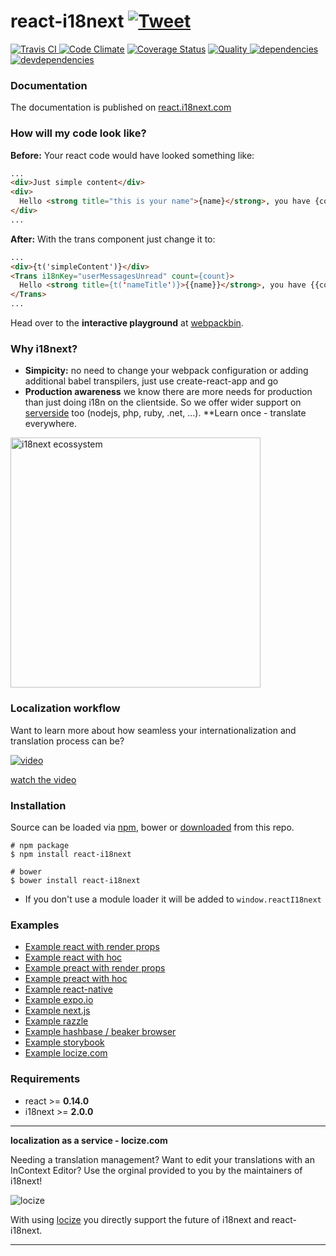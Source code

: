 # react-i18next [![Tweet](https://img.shields.io/twitter/url/http/shields.io.svg?style=social)](https://twitter.com/intent/tweet?text=Awesome%20react-i18next%20for%20react.js%20based%20on%20i18next%20internationalization%20ecosystem%20&url=https://github.com/i18next/react-i18next&via=jamuhl&hashtags=i18n,reactjs,js,dev)

[![Travis CI][travis-ci-image] ][travis-ci-url]
[![Code Climate](https://codeclimate.com/github/codeclimate/codeclimate/badges/gpa.svg)](https://codeclimate.com/github/i18next/react-i18next)
[![Coverage Status](https://coveralls.io/repos/github/i18next/react-i18next/badge.svg?t=2)](https://coveralls.io/github/i18next/react-i18next)
[![Quality][quality-badge] ][quality-url]
[![dependencies][dependencies-image] ][dependencies-url]
[![devdependencies][devdependencies-image] ][devdependencies-url]

[npm-icon]: https://nodei.co/npm/react-i18next.png?downloads=true
[npm-url]: https://npmjs.org/package/react-i18next
[travis-ci-image]: https://travis-ci.org/i18next/react-i18next.svg?branch=master
[travis-ci-url]: https://travis-ci.org/i18next/react-i18next

[dependencies-image]: https://david-dm.org/i18next/react-i18next.png
[dependencies-url]: https://david-dm.org/i18next/react-i18next
[devdependencies-image]: https://david-dm.org/i18next/react-i18next/dev-status.png
[devdependencies-url]: https://david-dm.org/i18next/react-i18next#info=devDependencies

[quality-badge]: http://npm.packagequality.com/shield/react-i18next.svg
[quality-url]: http://packagequality.com/#?package=react-i18next

### Documentation

The documentation is published on [react.i18next.com](https://react.i18next.com)

### How will my code look like?

**Before:** Your react code would have looked something like:

```html
...
<div>Just simple content</div>
<div>
  Hello <strong title="this is your name">{name}</strong>, you have {count} unread message(s). <Link to="/msgs">Go to messages</Link>.
</div>
...
```

**After:** With the trans component just change it to:

```html
...
<div>{t('simpleContent')}</div>
<Trans i18nKey="userMessagesUnread" count={count}>
  Hello <strong title={t('nameTitle')}>{{name}}</strong>, you have {{count}} unread message. <Link to="/msgs">Go to messages</Link>.
</Trans>
...
```

Head over to the **interactive playground** at [webpackbin](https://www.webpackbin.com/bins/-KoCD3kvA-4QJNaHpkxi).

### Why i18next?

- **Simpicity:** no need to change your webpack configuration or adding additional babel transpilers, just use create-react-app and go
- **Production awareness** we know there are more needs for production than just doing i18n on the clientside. So we offer wider support on [serverside](https://www.i18next.com/supported-frameworks.html) too (nodejs, php, ruby, .net, ...). **Learn once - translate everywhere.

<img src="https://www.i18next.com/assets/img/i18next-ecosystem.jpg" alt="i18next ecossystem" width="400">

### Localization workflow

Want to learn more about how seamless your internationalization and translation process can be?

[![video](https://raw.githubusercontent.com/i18next/react-i18next/master/example/locize-example/video_sample.png)](https://www.youtube.com/watch?v=9NOzJhgmyQE)

[watch the video](https://www.youtube.com/watch?v=9NOzJhgmyQE)

### Installation

Source can be loaded via [npm](https://www.npmjs.com/package/react-i18next), bower or [downloaded](https://github.com/i18next/react-i18next/blob/master/react-i18next.min.js) from this repo.

```
# npm package
$ npm install react-i18next

# bower
$ bower install react-i18next
```

- If you don't use a module loader it will be added to `window.reactI18next`

### Examples

* [Example react with render props](https://github.com/i18next/react-i18next/tree/master/example/react_renderProps)
* [Example react with hoc](https://github.com/i18next/react-i18next/tree/master/example/react_withHOC)
* [Example preact with render props](https://github.com/i18next/react-i18next/tree/master/example/preact_renderProps)
* [Example preact with hoc](https://github.com/i18next/react-i18next/tree/master/example/preact_withHOC)
* [Example react-native](https://github.com/i18next/react-i18next/tree/master/example/react-native-expo)
* [Example expo.io](https://github.com/i18next/react-i18next/tree/master/example/react-native-expo)
* [Example next.js](https://github.com/i18next/react-i18next/tree/master/example/nextjs)
* [Example razzle](https://github.com/i18next/react-i18next/tree/master/example/razzle-ssr)
* [Example hashbase / beaker browser](https://github.com/i18next/react-i18next/tree/master/example/dat)
* [Example storybook](https://github.com/i18next/react-i18next/tree/master/example/storybook)
* [Example locize.com](https://github.com/i18next/react-i18next/tree/master/example/locize-example)

### Requirements

- react >= __0.14.0__
- i18next >= __2.0.0__

--------------
**localization as a service - locize.com**

Needing a translation management? Want to edit your translations with an InContext Editor? Use the orginal provided to you by the maintainers of i18next!

![locize](https://www.i18next.com/assets/img/locize_recap_big_low.gif)

With using [locize](http://locize.com/?utm_source=react_i18next_readme&utm_medium=github) you directly support the future of i18next and react-i18next.

--------------
